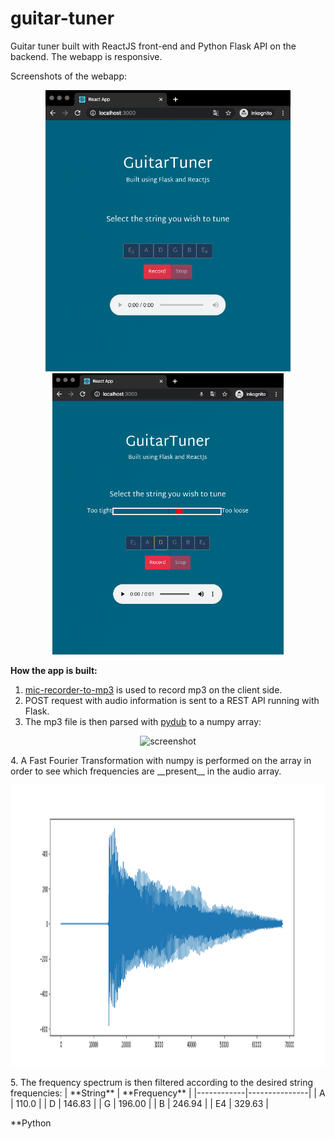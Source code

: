 # guitar-tuner
Guitar tuner built with ReactJS front-end and Python Flask API on the backend. The webapp is responsive.

Screenshots of the webapp:
<p align="center">
  <img height='450px' src="https://github.com/StianIsmar/guitar-tuner/blob/master/screenshots/landing1.png" alt="screenshot" />
  <img height='450px' src="https://github.com/StianIsmar/guitar-tuner/blob/master/screenshots/recorded1.png" alt="screenshot" />
  
</p>




**How the app is built:**
  1. [mic-recorder-to-mp3](https://www.google.com/search?q=mic-recorder-to-mp3&rlz=1C5CHFA_enAU883AU883&oq=mic-recorder-to-mp3&aqs=chrome..69i57.196j0j7&sourceid=chrome&ie=UTF-8) is used to record mp3 on the client side.
  2. POST request with audio information is sent to a REST API running with Flask.
  3. The mp3 file is then parsed with [pydub](https://pypi.org/project/pydub/) to a numpy array:
<p align="center">
  <img height='450px' src="https://github.com/StianIsmar/guitar-tuner/blob/master/screenshots/sound_time.png" alt="screenshot" />
</p>
  4. A Fast Fourier Transformation with numpy is performed on the array in order to see which frequencies are __present__ in the audio array.
 <p align="center">
  <img height='450px' src="https://github.com/StianIsmar/guitar-tuner/blob/master/screenshots/fft.png" alt="screenshot" />
</p>
5. The frequency spectrum is then filtered according to the desired string frequencies:
| **String** | **Frequency** |
|------------|---------------|
| A          | 110.0         |
| D          | 146.83        |
| G          | 196.00        |
| B          | 246.94        |
| E4         | 329.63        |


**Python
